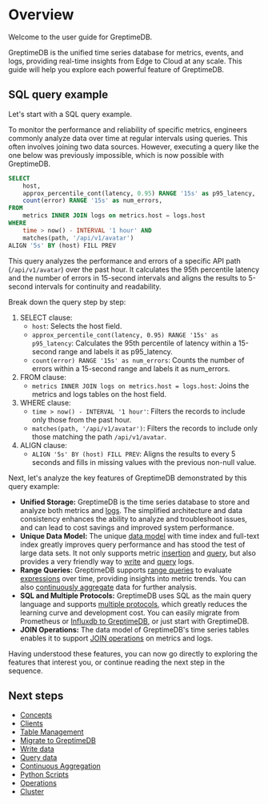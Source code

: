# Overview

Welcome to the user guide for GreptimeDB.

GreptimeDB is the unified time series database for metrics, events, and logs,
providing real-time insights from Edge to Cloud at any scale.
This guide will help you explore each powerful feature of GreptimeDB.

## SQL query example

Let's start with a SQL query example.

To monitor the performance and reliability of specific metrics,
engineers commonly analyze data over time at regular intervals using queries.
This often involves joining two data sources.
However, executing a query like the one below was previously impossible,
which is now possible with GreptimeDB.

```sql
SELECT
    host,
    approx_percentile_cont(latency, 0.95) RANGE '15s' as p95_latency,
    count(error) RANGE '15s' as num_errors,
FROM
    metrics INNER JOIN logs on metrics.host = logs.host
WHERE
    time > now() - INTERVAL '1 hour' AND
    matches(path, '/api/v1/avatar')
ALIGN '5s' BY (host) FILL PREV
```

This query analyzes the performance and errors of a specific API path (`/api/v1/avatar`) over the past hour.
It calculates the 95th percentile latency and the number of errors in 15-second intervals and aligns the results to 5-second intervals for continuity and readability.

Break down the query step by step:

1. SELECT clause:
    - `host`: Selects the host field.
    - `approx_percentile_cont(latency, 0.95) RANGE '15s' as p95_latency`: Calculates the 95th percentile of latency within a 15-second range and labels it as p95_latency.
    - `count(error) RANGE '15s' as num_errors`: Counts the number of errors within a 15-second range and labels it as num_errors.
2. FROM clause:
    - `metrics INNER JOIN logs on metrics.host = logs.host`: Joins the metrics and logs tables on the host field.
3. WHERE clause:
    - `time > now() - INTERVAL '1 hour'`: Filters the records to include only those from the past hour.
    - `matches(path, '/api/v1/avatar')`: Filters the records to include only those matching the path `/api/v1/avatar`.
4. ALIGN clause:
    - `ALIGN '5s' BY (host) FILL PREV`: Aligns the results to every 5 seconds and fills in missing values with the previous non-null value.

Next, let's analyze the key features of GreptimeDB demonstrated by this query example:

- **Unified Storage:** GreptimeDB is the time series database to store and analyze both metrics and [logs](/user-guide/logs/overview.md). The simplified architecture and data consistency enhances the ability to analyze and troubleshoot issues, and can lead to cost savings and improved system performance.
- **Unique Data Model:** The unique [data model](/user-guide/concepts/data-model.md) with time index and full-text index greatly improves query performance and has stood the test of large data sets. It not only supports metric [insertion](/user-guide/write-data/overview.md) and [query](/user-guide/query-data/overview.md), but also provides a very friendly way to [write](/user-guide/logs/write-logs.md) and [query](/user-guide/logs/query-logs.md) logs.
- **Range Queries:** GreptimeDB supports [range queries](/user-guide/query-data/sql#aggregate-data-by-time-window) to evaluate [expressions](/reference/sql/functions/overview.md) over time, providing insights into metric trends. You can also [continuously aggregate](/user-guide/continuous-aggregation/overview) data for further analysis.
- **SQL and Multiple Protocols:** GreptimeDB uses SQL as the main query language and supports [multiple protocols](/user-guide/clients/overview.md#protocols), which greatly reduces the learning curve and development cost. You can easily migrate from Prometheus or [Influxdb to GreptimeDB](/user-guide/migrate-to-greptimedb/migrate-from-influxdb), or just start with GreptimeDB.
- **JOIN Operations:** The data model of GreptimeDB's time series tables enables it to support [JOIN operations](/reference/sql/join.md) on metrics and logs.

Having understood these features, you can now go directly to exploring the features that interest you, or continue reading the next step in the sequence.

## Next steps

* [Concepts](./concepts/overview.md)
* [Clients](./clients/overview.md)
* [Table Management](./table-management.md)
* [Migrate to GreptimeDB](./migrate-to-greptimedb/migrate-from-influxdb.md)
* [Write data](./write-data/overview.md)
* [Query data](./query-data/overview.md)
* [Continuous Aggregation](./continuous-aggregation/overview.md)
* [Python Scripts](./python-scripts/overview.md)
* [Operations](./operations/overview.md)
* [Cluster](./cluster.md)
